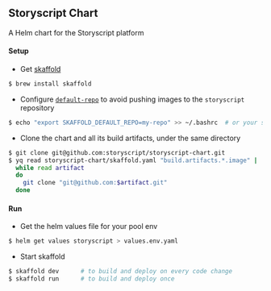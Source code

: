## Storyscript Chart

A Helm chart for the Storyscript platform

#### Setup

- Get [skaffold](https://skaffold.dev/docs/install/)
```bash
$ brew install skaffold
```
- Configure [`default-repo`](https://skaffold.dev/docs/environment/image-registries/) to avoid pushing images to the `storyscript` repository
```bash
$ echo "export SKAFFOLD_DEFAULT_REPO=my-repo" >> ~/.bashrc  # or your shell
```
- Clone the chart and all its build artifacts, under the same directory
```bash
$ git clone git@github.com:storyscript/storyscript-chart.git
$ yq read storyscript-chart/skaffold.yaml "build.artifacts.*.image" |
  while read artifact
  do
    git clone "git@github.com:$artifact.git"
  done
```

#### Run
- Get the helm values file for your pool env
```bash
$ helm get values storyscript > values.env.yaml
```

- Start skaffold
```bash
$ skaffold dev      # to build and deploy on every code change
$ skaffold run      # to build and deploy once
```
